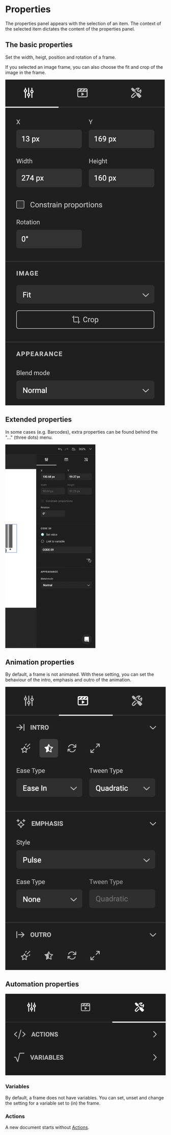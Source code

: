 # Properties

The properties panel appears with the selection of an item. The context of the selected item dictates the content of the properties panel.

## The basic properties

Set the width, heigt, position and rotation of a frame.

If you selected an image frame, you can also choose the fit and crop of the image in the frame.

![screenshot](size-properties.png)

## Extended properties

In some cases (e.g. Barcodes), extra properties can be found behind the "..." (three dots) menu.

![screenshot](properties.gif)


## Animation properties

By default, a frame is not animated. With these setting, you can set the behaviour of the intro, emphasis and outro of the animation.

![screenshot](animation-properties.png)

## Automation properties

![screenshot](automationpanel.png)

### Variables

By default, a frame does not have variables. You can set, unset and change the setting for a variable set to (in) the frame.

### Actions

A new document starts without [Actions](/GraFx-Studio/concepts/actions).